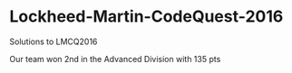 # Lockheed-Martin-CodeQuest-2016

Solutions to LMCQ2016

Our team won 2nd in the Advanced Division with 135 pts
